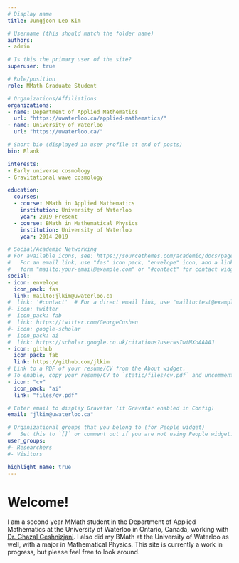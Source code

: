 ```yaml
---
# Display name
title: Jungjoon Leo Kim

# Username (this should match the folder name)
authors:
- admin

# Is this the primary user of the site?
superuser: true

# Role/position
role: MMath Graduate Student

# Organizations/Affiliations
organizations:
- name: Department of Applied Mathematics
  url: "https://uwaterloo.ca/applied-mathematics/"
- name: University of Waterloo
  url: "https://uwaterloo.ca/"

# Short bio (displayed in user profile at end of posts)
bio: Blank

interests:
- Early universe cosmology
- Gravitational wave cosmology

education:
  courses:
  - course: MMath in Applied Mathematics
    institution: University of Waterloo
    year: 2019-Present
  - course: BMath in Mathematical Physics
    institution: University of Waterloo
    year: 2014-2019

# Social/Academic Networking
# For available icons, see: https://sourcethemes.com/academic/docs/page-builder/#icons
#   For an email link, use "fas" icon pack, "envelope" icon, and a link in the
#   form "mailto:your-email@example.com" or "#contact" for contact widget.
social:
- icon: envelope
  icon_pack: fas
  link: mailto:jlkim@uwaterloo.ca
#  link: '#contact'  # For a direct email link, use "mailto:test@example.org".
#- icon: twitter
#  icon_pack: fab
#  link: https://twitter.com/GeorgeCushen
#- icon: google-scholar
#  icon_pack: ai
#  link: https://scholar.google.co.uk/citations?user=sIwtMXoAAAAJ
- icon: github
  icon_pack: fab
  link: https://github.com/jlkim
# Link to a PDF of your resume/CV from the About widget.
# To enable, copy your resume/CV to `static/files/cv.pdf` and uncomment the lines below.
- icon: "cv"
  icon_pack: "ai"
  link: "files/cv.pdf"

# Enter email to display Gravatar (if Gravatar enabled in Config)
email: "jlkim@uwaterloo.ca"

# Organizational groups that you belong to (for People widget)
#   Set this to `[]` or comment out if you are not using People widget.
user_groups:
#- Researchers
#- Visitors

highlight_name: true
---
```


# Welcome!

I am a second year MMath student in the Department of Applied Mathematics at the University of Waterloo in Ontario, Canada, working with [Dr. Ghazal Geshnizjani](https://ghazalgeshnizjani.wordpress.com/). I also did my BMath at the University of Waterloo as well, with a major in Mathematical Physics. This site is currently a work in progress, but please feel free to look around.